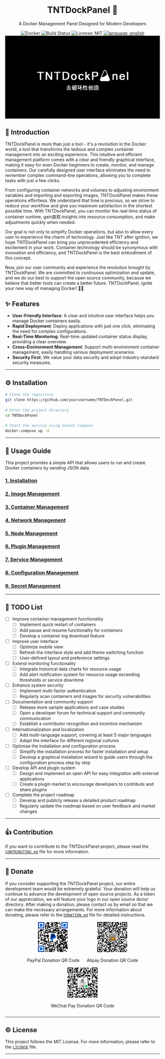 
<div align="center">

# TNTDockPanel 🚀
A Docker Management Panel Designed for Modern Developers

![Docker](https://img.shields.io/badge/Docker-Container-blue.svg)
![Build Status](https://img.shields.io/badge/build-passing-brightgreen.svg)
![License: MIT](https://img.shields.io/badge/License-MIT-yellow.svg)
[![language: english](https://img.shields.io/badge/language-chinese-red)](READMEen.md)
![FORESEE A.I CA](doc/tnt.jpg)
</div>

## 📜 Introduction

TNTDockPanel is more than just a tool - it's a revolution in the Docker world, a tool that transforms the tedious and complex container management into an exciting experience. This intuitive and efficient management platform comes with a clear and friendly graphical interface, making it easy for even Docker beginners to create, monitor, and manage containers. Our carefully designed user interface eliminates the need to remember complex command-line operations, allowing you to complete tasks with just a few clicks.

From configuring container networks and volumes to adjusting environment variables and importing and exporting images, TNTDockPanel makes these operations effortless. We understand that time is precious, so we strive to reduce your workflow and give you maximum satisfaction in the shortest possible time. With TNTDockPanel, you can monitor the real-time status of container runtime, gain直观 insights into resource consumption, and make adjustments quickly when needed.

Our goal is not only to simplify Docker operations, but also to allow every user to experience the charm of technology. Just like TNT after ignition, we hope TNTDockPanel can bring you unprecedented efficiency and excitement in your work. Container technology should be synonymous with innovation and efficiency, and TNTDockPanel is the best embodiment of this concept.

Now, join our user community and experience the revolution brought by TNTDockPanel. We are committed to continuous optimization and update, and we do our best to support the open source community, because we believe that better tools can create a better future. TNTDockPanel, ignite your new way of managing Docker! 🚀🌟

## ✨ Features

- **User-Friendly Interface**: A clear and intuitive user interface helps you manage Docker containers easily.
- **Rapid Deployment**: Deploy applications with just one click, eliminating the need for complex configurations.
- **Real-Time Monitoring**: Real-time updated container status display, providing a clear overview.
- **Cross-Environment Management**: Support multi-environment container management, easily handling various deployment scenarios.
- **Security First**: We value your data security and adopt industry-standard security measures.

---

## ⚙️ Installation

```bash
# Clone the repository
git clone https://github.com/yourusername/TNTDockPanel.git

# Enter the project directory
cd TNTDockPanel

# Start the service using Docker Compose
docker-compose up -d
```

---

## 📖 Usage Guide

This project provides a simple API that allows users to run and create Docker containers by sending JSON data.

### [1. Installation](doc/english/install.md)
### [2. Image Management](doc/english/images.md)
### [3. Container Management](doc/english/containers.md)
### [4. Network Management](doc/english/networks.md)
### [5. Node Management](doc/english/nodes.md)
### [6. Plugin Management](doc/english/plugins.md)
### [7. Service Management](doc/english/services.md)
### [8. Configuration Management](doc/english/configs.md)
### [9. Secret Management](doc/english/secrets.md)

---

## 📝 TODO List

- [ ] Improve container management functionality
  - [ ] Implement quick restart of containers
  - [ ] Add pause and resume functionality for containers
  - [ ] Develop a container log download feature

- [ ] Improve user interface
  - [ ] Optimize mobile view
  - [ ] Refresh the interface style and add theme switching function
  - [ ] User-defined layout and preference settings

- [ ] Extend monitoring functionality
  - [ ] Integrate historical data charts for resource usage
  - [ ] Add alert notification system for resource usage exceeding thresholds or service downtime

- [ ] Enhance system security
  - [ ] Implement multi-factor authentication
  - [ ] Regularly scan containers and images for security vulnerabilities

- [ ] Documentation and community support
  - [ ] Release more sample applications and case studies
  - [ ] Open a developer forum for technical support and community communication
  - [ ] Establish a contributor recognition and incentive mechanism

- [ ] Internationalization and localization
  - [ ] Add multi-language support, covering at least 5 major languages
  - [ ] Adapt the interface for different regional cultures

- [ ] Optimize the installation and configuration process
  - [ ] Simplify the installation process for faster installation and setup
  - [ ] Develop a graphical installation wizard to guide users through the configuration process step by step

- [ ] Develop API and plugin system
  - [ ] Design and implement an open API for easy integration with external applications
  - [ ] Create a plugin market to encourage developers to contribute and share plugins

- [ ] Complete the project roadmap
  - [ ] Develop and publicly release a detailed product roadmap
  - [ ] Regularly update the roadmap based on user feedback and market changes
---

## 👍 Contribution

If you want to contribute to the TNTDockPanel project, please read the [`CONTRIBUTING.md`](doc/chinese/CONTRIBUTING.md) file for more information.

---
## 💞 Donate

If you consider supporting the TNTDockPanel project, our entire development team would be extremely grateful. Your donation will help us continue to advance the development of open source projects. As a token of our appreciation, we will feature your logo in our open source donor directory. After making a donation, please contact us by email so that we can make the necessary arrangements. For more information about donating, please refer to the [`DONATION.md`](doc/DONATION.md) file for detailed instructions.

<div align="center">
  <div style="display: inline-block; margin: 0 10px;">
    <img src="doc/paypal.jpg" alt="PayPal Donation QR Code" width="100">
    <p>PayPal Donation QR Code</p>
  </div>
  <div style="display: inline-block; margin: 0 10px;">
    <img src="doc/alipay.png" alt="Alipay Donation QR Code" width="100">
    <p>Alipay Donation QR Code</p>
  </div>
  <div style="display: inline-block; margin: 0 10px;">
    <img src="doc/wechatpay.jpg" alt="WeChat Pay Donation QR Code" width="100">
    <p>WeChat Pay Donation QR Code</p>
  </div>
</div>

---

## ©️ License

This project follows the MIT License. For more information, please refer to the [`LICENSE`](LICENSE) file.

---